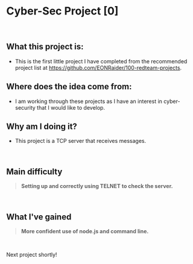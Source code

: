 # Cyber-Sec Project [0]


&nbsp;
&nbsp;

## What this project is:

- This is the first little project I have completed from the
  recommended project list at https://github.com/EONRaider/100-redteam-projects.

## Where does the idea come from:

- I am working through these projects as I have an interest in cyber-security that I would like to develop.

## Why am I doing it?

- This project is a TCP server that receives messages.

&nbsp;
&nbsp;

## Main difficulty

> **Setting up and correctly using TELNET to check the server.**

&nbsp;

## What I've gained

> **More confident use of node.js and command line.**

&nbsp;
&nbsp;

Next project shortly!
